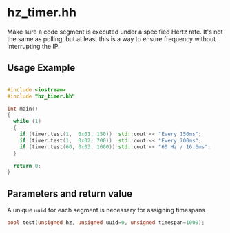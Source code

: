 # hz_timer.hh
Make sure a code segment is executed under a specified Hertz rate.
It's not the same as polling, but at least this is a way to ensure frequency without interrupting the IP.

## Usage Example

```cpp

#include <iostream>
#include "hz_timer.hh"

int main()
{
  while (1)
  {
    if (timer.test(1,  0x01, 150))  std::cout << "Every 150ms";
    if (timer.test(1,  0x02, 700))  std::cout << "Every 700ms";
    if (timer.test(60, 0x03, 1000)) std::cout << "60 Hz / 16.6ms";
  }

  return 0;
}

```

## Parameters and return value
A unique `uuid` for each segment is necessary for assigning timespans
```cpp
bool test(unsigned hz, unsigned uuid=0, unsigned timespan=1000);
```
